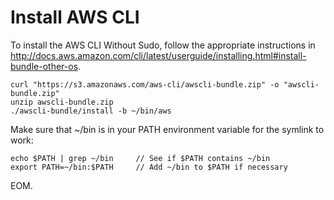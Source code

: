 # Install AWS CLI

To install the AWS CLI Without Sudo, follow the appropriate instructions in http://docs.aws.amazon.com/cli/latest/userguide/installing.html#install-bundle-other-os.

    curl "https://s3.amazonaws.com/aws-cli/awscli-bundle.zip" -o "awscli-bundle.zip"
    unzip awscli-bundle.zip
    ./awscli-bundle/install -b ~/bin/aws

Make sure that ~/bin is in your PATH environment variable for the symlink to work:

    echo $PATH | grep ~/bin     // See if $PATH contains ~/bin
    export PATH=~/bin:$PATH     // Add ~/bin to $PATH if necessary

EOM.
